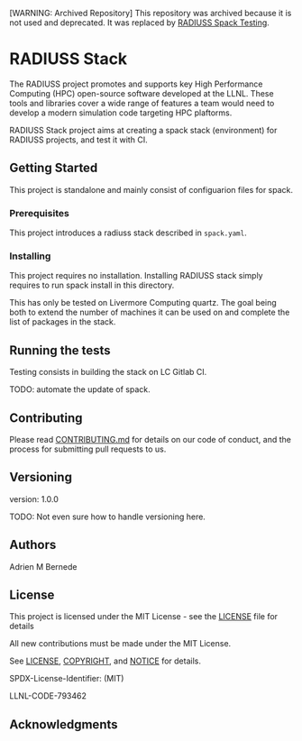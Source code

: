 [WARNING: Archived Repository]
This repository was archived because it is not used and deprecated. It was replaced by [RADIUSS Spack Testing](https://github.com/LLNL/radiuss-spack-testing).

# RADIUSS Stack

The RADIUSS project promotes and supports key High Performance Computing (HPC) open-source software developed at the LLNL. These tools and libraries cover a wide range of features a team would need to develop a modern simulation code targeting HPC plaftorms.

RADIUSS Stack project aims at creating a spack stack (environment) for RADIUSS projects, and test it with CI.

## Getting Started

This project is standalone and mainly consist of configuarion files for spack.

### Prerequisites

This project introduces a radiuss stack described in `spack.yaml`.

### Installing

This project requires no installation. Installing RADIUSS stack simply requires to run spack install in this directory.

This has only be tested on Livermore Computing quartz. The goal being both to extend the number of machines it can be used on and complete the list of packages in the stack.

## Running the tests

Testing consists in building the stack on LC Gitlab CI.

TODO: automate the update of spack.

## Contributing

Please read [CONTRIBUTING.md](https://github.com/LLNL/radiuss-ci/CONTRIBUTING.md) for details on our code of conduct, and the process for submitting pull requests to us.

## Versioning

version: 1.0.0

TODO: Not even sure how to handle versioning here.

## Authors

Adrien M Bernede

## License

This project is licensed under the MIT License - see the [LICENSE](LICENSE) file for details

All new contributions must be made under the MIT License.

See [LICENSE](https://github.com/LLNL/radiuss-stack/blob/master/LICENSE),
[COPYRIGHT](https://github.com/LLNL/radiuss-stack/blob/master/COPYRIGHT), and
[NOTICE](https://github.com/LLNL/radiuss-stack/blob/master/NOTICE) for details.

SPDX-License-Identifier: (MIT)

LLNL-CODE-793462


## Acknowledgments


